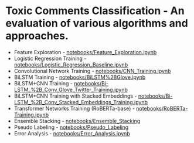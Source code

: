 # Toxic Comments Classification - An evaluation of various algorithms and approaches.

* Feature Exploration - [notebooks/Feature_Exploration.ipynb](notebooks/Feature_Exploration.ipynb)
* Logistic Regression Training - [notebooks/Logistic_Regression_Baseline.ipynb](notebooks/Logistic_Regression_Baseline.ipynb)
* Convolutional Network Training - [notebooks/CNN_Training.ipynb](notebooks/CNN_Training.ipynb)
* BiLSTM Training - [notebooks/BiLSTM%2BGlove.ipynb](notebooks/BiLSTM%2BGlove.ipynb)
* BiLSTM+CNN Training - [notebooks/Bi-LSTM_%2B_Conv_Glove_Twitter_Training.ipynb](notebooks/Bi-LSTM_%2B_Conv_Glove_Twitter_Training.ipynb)
* BiLSTM+CNN Training with Stacked Embeddings - [notebooks/Bi-LSTM_%2B_Conv_Stacked_Embeddings_Training.ipynb](notebooks/Bi-LSTM_%2B_Conv_Stacked_Embeddings_Training.ipynb)
* Transformer Networks Training (RoBERTa-base) - [notebooks/RoBERTa-Training.ipynb](notebooks/RoBERTa-Training.ipynb)
* Ensemble Stacking - [notebooks/Ensemble_Stacking](notebooks/Ensemble_Stacking)
* Pseudo Labeling - [notebooks/Pseudo_Labeling](notebooks/Pseudo_Labeling)
* Error Analysis - [notebooks/Error_Analysis.ipynb](notebooks/Error_Analysis.ipynb)

